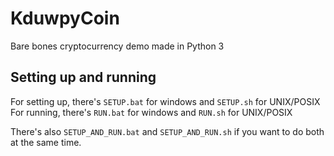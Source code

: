 # KduwpyCoin
Bare bones cryptocurrency demo made in Python 3


## Setting up and running
For setting up, there's ``SETUP.bat`` for windows and ``SETUP.sh`` for UNIX/POSIX
For running, there's ``RUN.bat`` for windows and ``RUN.sh`` for UNIX/POSIX

There's also ``SETUP_AND_RUN.bat`` and ``SETUP_AND_RUN.sh`` if you want to do both at the same time.
